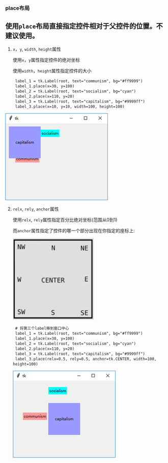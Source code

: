 ### place布局
使用`place`布局直接指定控件相对于父控件的位置。不建议使用。
--------------------


1. `x`，`y`, `width`, `height`属性

    使用`x`，`y`属性指定控件的绝对坐标
    
    使用`width`，`height`属性指定控件的大小

        label_1 = tk.Label(root, text="communism", bg="#ff9999")
        label_1.place(x=30, y=100)
        label_2 = tk.Label(root, text="socialism", bg="cyan")
        label_2.place(x=110, y=20)
        label_3 = tk.Label(root, text="capitalism", bg="#9999ff")
        label_3.place(x=10, y=10, width=100, height=100)

![](static/3ffdc1c018b4dd37134123854c21eb35.png)

2. `relx`, `rely`, `anchor`属性
    
    使用`relx`, `rely`属性指定百分比绝对坐标(范围从0到1)
    
    而`anchor`属性指定了控件的哪一个部分出现在你指定的座标上:
    
    ![](static/a7255fac61391fc35abcdc593e2824bb.jpg)
    
        # 将第三个label移到窗口中心
        label_1 = tk.Label(root, text="communism", bg="#ff9999")
        label_1.place(x=30, y=100)
        label_2 = tk.Label(root, text="socialism", bg="cyan")
        label_2.place(x=110, y=20)
        label_3 = tk.Label(root, text="capitalism", bg="#9999ff")
        label_3.place(relx=0.5, rely=0.5, anchor=tk.CENTER, width=100, height=100)
        
    ![](static/17ed5e5b0e959589fc66cf226761a6f6.png)
